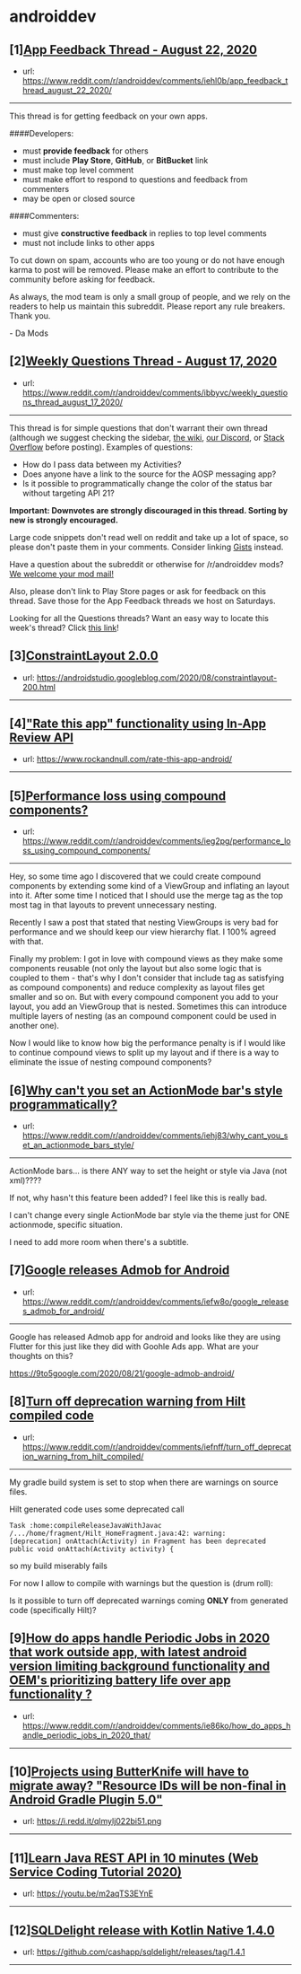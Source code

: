 # androiddev
## [1][App Feedback Thread - August 22, 2020](https://www.reddit.com/r/androiddev/comments/iehl0b/app_feedback_thread_august_22_2020/)
- url: https://www.reddit.com/r/androiddev/comments/iehl0b/app_feedback_thread_august_22_2020/
---
This thread is for getting feedback on your own apps.

####Developers:

- must **provide feedback** for others
- must include **Play Store**, **GitHub**, or **BitBucket** link
- must make top level comment
- must make effort to respond to questions and feedback from commenters
- may be open or closed source

####Commenters:

- must give **constructive feedback** in replies to top level comments
- must not include links to other apps

To cut down on spam, accounts who are too young or do not have enough karma to post will be removed. Please make an effort to contribute to the community before asking for feedback.

As always, the mod team is only a small group of people, and we rely on the readers to help us maintain this subreddit. Please report any rule breakers. Thank you.

\- Da Mods
## [2][Weekly Questions Thread - August 17, 2020](https://www.reddit.com/r/androiddev/comments/ibbyvc/weekly_questions_thread_august_17_2020/)
- url: https://www.reddit.com/r/androiddev/comments/ibbyvc/weekly_questions_thread_august_17_2020/
---
This thread is for simple questions that don't warrant their own thread (although we suggest checking the sidebar, [the wiki](http://www.reddit.com/r/androiddev/wiki/), [our Discord](https://discord.gg/D2cNrqX), or [Stack Overflow](http://stackoverflow.com) before posting). Examples of questions:

* How do I pass data between my Activities?
* Does anyone have a link to the source for the AOSP messaging app?
* Is it possible to programmatically change the color of the status bar without targeting API 21?

**Important: Downvotes are strongly discouraged in this thread. Sorting by new is strongly encouraged.**

Large code snippets don't read well on reddit and take up a lot of space, so please don't paste them in your comments. Consider linking [Gists](https://gist.github.com) instead.

Have a question about the subreddit or otherwise for /r/androiddev mods? [We welcome your mod mail!](http://www.reddit.com/message/compose?to=%2Fr%2Fandroiddev)

Also, please don't link to Play Store pages or ask for feedback on this thread. Save those for the App Feedback threads we host on Saturdays.

Looking for all the Questions threads? Want an easy way to locate this week's thread? Click [this link](https://www.reddit.com/r/androiddev/search?q=title%3A%22questions+thread%22+author%3A%22AutoModerator%22&amp;restrict_sr=on&amp;sort=new&amp;t=all)!
## [3][ConstraintLayout 2.0.0](https://www.reddit.com/r/androiddev/comments/ie9auq/constraintlayout_200/)
- url: https://androidstudio.googleblog.com/2020/08/constraintlayout-200.html
---

## [4]["Rate this app" functionality using In-App Review API](https://www.reddit.com/r/androiddev/comments/iefq78/rate_this_app_functionality_using_inapp_review_api/)
- url: https://www.rockandnull.com/rate-this-app-android/
---

## [5][Performance loss using compound components?](https://www.reddit.com/r/androiddev/comments/ieg2pg/performance_loss_using_compound_components/)
- url: https://www.reddit.com/r/androiddev/comments/ieg2pg/performance_loss_using_compound_components/
---
Hey, so some time ago I discovered that we could create compound components by extending some kind of a ViewGroup and inflating an layout into it. After some time I noticed that I should use the merge tag as the top most tag in that layouts to prevent unnecessary nesting.

Recently I saw a post that stated that nesting ViewGroups is very bad for performance and we should keep our view hierarchy flat. I 100% agreed with that.
 
Finally my problem: I got in love with compound views as they make some components reusable (not only the layout but also some logic that is coupled to them - that's why I don't consider that include tag as satisfying as compound components) and reduce complexity as layout files get smaller and so on. But with every compound component you add to your layout, you add an ViewGroup that is nested. Sometimes this can introduce multiple layers of nesting (as an compound component could be used in another one).

Now I would like to know how big the performance penalty is if I would like to continue compound views to split up my layout and if there is a way to eliminate the issue of nesting compound components?
## [6][Why can't you set an ActionMode bar's style programmatically?](https://www.reddit.com/r/androiddev/comments/iehj83/why_cant_you_set_an_actionmode_bars_style/)
- url: https://www.reddit.com/r/androiddev/comments/iehj83/why_cant_you_set_an_actionmode_bars_style/
---
ActionMode bars... is there ANY way to set the height or style via Java (not xml)????

If not, why hasn't this feature been added? I feel like this is really bad.

I can't change every single ActionMode bar style via the theme just for ONE actionmode, specific situation.

I need to add more room when there's a subtitle.
## [7][Google releases Admob for Android](https://www.reddit.com/r/androiddev/comments/iefw8o/google_releases_admob_for_android/)
- url: https://www.reddit.com/r/androiddev/comments/iefw8o/google_releases_admob_for_android/
---
Google has released Admob app for android and looks like they are using Flutter for this just like they did with Goohle Ads app. What are your thoughts on this?

https://9to5google.com/2020/08/21/google-admob-android/
## [8][Turn off deprecation warning from Hilt compiled code](https://www.reddit.com/r/androiddev/comments/iefnff/turn_off_deprecation_warning_from_hilt_compiled/)
- url: https://www.reddit.com/r/androiddev/comments/iefnff/turn_off_deprecation_warning_from_hilt_compiled/
---
My gradle build system is set to stop when there are warnings on source files.

Hilt generated code uses some deprecated call

    Task :home:compileReleaseJavaWithJavac /.../home/fragment/Hilt_HomeFragment.java:42: warning:
    [deprecation] onAttach(Activity) in Fragment has been deprecated
    public void onAttach(Activity activity) {

so my build miserably fails

For now I allow to compile with warnings but the question is (drum roll):

Is it possible to turn off deprecated warnings coming **ONLY** from generated code (specifically Hilt)?
## [9][How do apps handle Periodic Jobs in 2020 that work outside app, with latest android version limiting background functionality and OEM's prioritizing battery life over app functionality ?](https://www.reddit.com/r/androiddev/comments/ie86ko/how_do_apps_handle_periodic_jobs_in_2020_that/)
- url: https://www.reddit.com/r/androiddev/comments/ie86ko/how_do_apps_handle_periodic_jobs_in_2020_that/
---

## [10][Projects using ButterKnife will have to migrate away? "Resource IDs will be non-final in Android Gradle Plugin 5.0"](https://www.reddit.com/r/androiddev/comments/idve1u/projects_using_butterknife_will_have_to_migrate/)
- url: https://i.redd.it/qlmylj022bi51.png
---

## [11][Learn Java REST API in 10 minutes (Web Service Coding Tutorial 2020)](https://www.reddit.com/r/androiddev/comments/ief1e6/learn_java_rest_api_in_10_minutes_web_service/)
- url: https://youtu.be/m2aqTS3EYnE
---

## [12][SQLDelight release with Kotlin Native 1.4.0](https://www.reddit.com/r/androiddev/comments/ieaob7/sqldelight_release_with_kotlin_native_140/)
- url: https://github.com/cashapp/sqldelight/releases/tag/1.4.1
---

